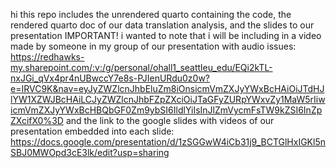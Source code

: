 hi this repo includes the unrendered quarto containing the code, the rendered quarto doc of our data translation analysis, and the slides to our presentation
IMPORTANT! 
i wanted to note that i will be including in a video made by someone in my group of our presentation with audio issues:
https://redhawks-my.sharepoint.com/:v:/g/personal/ohall1_seattleu_edu/EQi2kTL-nxJGi_qVx4pr4nUBwccY7e8s-PJIenURdu0z0w?e=IRVC9K&nav=eyJyZWZlcnJhbEluZm8iOnsicmVmZXJyYWxBcHAiOiJTdHJlYW1XZWJBcHAiLCJyZWZlcnJhbFZpZXciOiJTaGFyZURpYWxvZy1MaW5rIiwicmVmZXJyYWxBcHBQbGF0Zm9ybSI6IldlYiIsInJlZmVycmFsTW9kZSI6InZpZXcifX0%3D
and the link to the google slides with videos of our presentation embedded into each slide:
https://docs.google.com/presentation/d/1zSGGwW4iCb31j9_BCTGlHxIGKl5nSBJ0MWOpd3cE3lk/edit?usp=sharing
